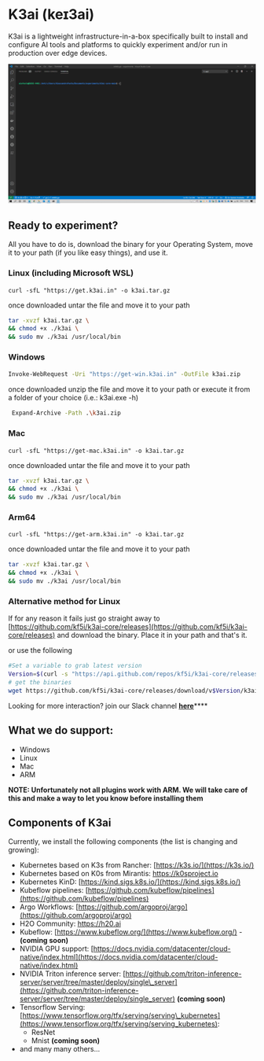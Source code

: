 # K3ai \(keɪ3ai\)

K3ai is a lightweight infrastructure-in-a-box specifically built to install and configure AI tools and platforms to quickly experiment and/or run in production over edge devices.

![](.gitbook/assets/k3ai-h2o-k0s.gif)

## Ready to experiment?

All you have to do is, download the binary for your Operating System, move it to your path \(if you like easy things\), and use it.

### Linux \(including Microsoft WSL\)

```text
curl -sfL "https://get.k3ai.in" -o k3ai.tar.gz
```

once downloaded untar the file  and move it to your path

```bash
tar -xvzf k3ai.tar.gz \
&& chmod +x ./k3ai \
&& sudo mv ./k3ai /usr/local/bin
```

### Windows

```bash
Invoke-WebRequest -Uri "https://get-win.k3ai.in" -OutFile k3ai.zip
```

once downloaded unzip the file and move it to your path or execute it from a folder of your choice \(i.e.: k3ai.exe -h\)

```bash
 Expand-Archive -Path .\k3ai.zip
```

### Mac

```text
curl -sfL "https://get-mac.k3ai.in" -o k3ai.tar.gz
```

once downloaded untar the file  and move it to your path

```bash
tar -xvzf k3ai.tar.gz \
&& chmod +x ./k3ai \
&& sudo mv ./k3ai /usr/local/bin
```

### Arm64

```text
curl -sfL "https://get-arm.k3ai.in" -o k3ai.tar.gz
```

once downloaded untar the file  and move it to your path

```bash
tar -xvzf k3ai.tar.gz \
&& chmod +x ./k3ai \
&& sudo mv ./k3ai /usr/local/bin
```

### Alternative method for Linux

If for any reason it fails just go straight away to [https://github.com/kf5i/k3ai-core/releases](https://github.com/kf5i/k3ai-core/releases) and download the binary. Place it in your path and that's it.

 or use the following

```bash
#Set a variable to grab latest version
Version=$(curl -s "https://api.github.com/repos/kf5i/k3ai-core/releases/latest" | awk -F '"' '/tag_name/{print $4}' | cut -c 2-6) 
# get the binaries
wget https://github.com/kf5i/k3ai-core/releases/download/v$Version/k3ai-core_${Version}_linux_amd64.tar.gz
```

Looking for more interaction? join our Slack channel [**here**](https://join.slack.com/t/k3ai/shared_invite/zt-s8p2id50-CVcFTz_bV_X57UKcnOmV9A)\*\*\*\*

## What we do support:

* Windows
* Linux
* Mac
* ARM

**NOTE: Unfortunately not all plugins work with ARM. We will take care of this and make a way to let you know before installing them**

## Components of K3ai

Currently, we install the following components \(the list is changing and growing\):

* Kubernetes based on K3s from Rancher: [https://k3s.io/](https://k3s.io/)
* Kubernetes based on K0s from Mirantis: https://k0sproject.io
* Kubernetes KinD: [https://kind.sigs.k8s.io/](https://kind.sigs.k8s.io/)
* Kubeflow pipelines: [https://github.com/kubeflow/pipelines](https://github.com/kubeflow/pipelines)
* Argo Workflows: [https://github.com/argoproj/argo](https://github.com/argoproj/argo)
* H2O Community: https://h20.ai
* Kubeflow: [https://www.kubeflow.org/](https://www.kubeflow.org/) - **\(coming soon\)**
* NVIDIA GPU support: [https://docs.nvidia.com/datacenter/cloud-native/index.html](https://docs.nvidia.com/datacenter/cloud-native/index.html)
* NVIDIA Triton inference server: [https://github.com/triton-inference-server/server/tree/master/deploy/single\_server](https://github.com/triton-inference-server/server/tree/master/deploy/single_server) **\(coming soon\)**
* Tensorflow Serving: [https://www.tensorflow.org/tfx/serving/serving\_kubernetes](https://www.tensorflow.org/tfx/serving/serving_kubernetes):
  * ResNet
  * Mnist **\(coming soon\)**
* and many many others...

